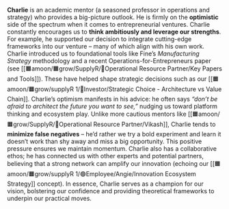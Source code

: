 **Charlie** is an academic mentor (a seasoned professor in operations and strategy) who provides a big-picture outlook. He is firmly on the **optimistic** side of the spectrum when it comes to entrepreneurial ventures. Charlie constantly encourages us to **think ambitiously and leverage our strengths**. For example, he supported our decision to integrate cutting-edge frameworks into our venture – many of which align with his own work. Charlie introduced us to foundational tools like Fine’s _Manufacturing Strategy_ methodology and a recent Operations-for-Entrepreneurs paper (see [[🟧amoon/🟧grow/SupplyR/🔴Operational Resource Partner/Key Papers and Tools]]). These have helped shape strategic decisions such as our [[🟧amoon/🟧grow/supplyR 1/🔵Investor/Strategic Choice - Architecture vs Value Chain]]. Charlie’s optimism manifests in his advice: he often says _“don’t be afraid to architect the future you want to see,”_ nudging us toward platform thinking and ecosystem play. Unlike more cautious mentors like [[🟧amoon/🟧grow/SupplyR/🔴Operational Resource Partner/Vikash]], Charlie tends to **minimize false negatives** – he’d rather we try a bold experiment and learn it doesn’t work than shy away and miss a big opportunity. This positive pressure ensures we maintain momentum. Charlie also has a collaborative ethos; he has connected us with other experts and potential partners, believing that a strong network can amplify our innovation (echoing our [[🟧amoon/🟧grow/supplyR 1/🟢Employee/Angie/Innovation Ecosystem Strategy]] concept). In essence, Charlie serves as a champion for our vision, bolstering our confidence and providing theoretical frameworks to underpin our practical moves.